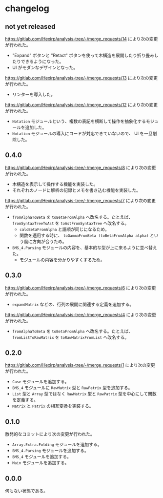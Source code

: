 # changelog

## not yet released

https://gitlab.com/Hexirp/analysis-tree/-/merge_requests/14 により次の変更が行われた。

* "Expand" ボタンと "Retact" ボタンを使って木構造を展開したり折り畳みしたりできるようになった。
* UI がモダンなデザインとなった。

https://gitlab.com/Hexirp/analysis-tree/-/merge_requests/13 により次の変更が行われた。

* リンターを導入した。

https://gitlab.com/Hexirp/analysis-tree/-/merge_requests/12 により次の変更が行われた。

* `Notation` モジュールという、複数の表記を横断して操作を抽象化するモジュールを追加した。
* `Notation` モジュールの導入にコードが対応できていないので、 UI を一旦削除した。

## 0.4.0

https://gitlab.com/Hexirp/analysis-tree/-/merge_requests/8 により次の変更が行われた。

* 木構造を表示して操作する機能を実装した。
* それぞれのノードに解析の記録とメモを書き込む機能を実装した。

https://gitlab.com/Hexirp/analysis-tree/-/merge_requests/7 により次の変更が行われた。

* `fromAlphaToBeta` を `toBetaFromAlpha` へ改名する。たとえば、 `fromSyntaxTreeToAst` を `toAstFromSyntaxTree` へ改名する。
  * `calcBetaFromAlpha` と語順が同じになるため。
  * 関数を適用する時に、 `toGammaFromBeta (toBetaFromAlpha alpha)` という風に方向が合うため。
* `BMS_4.Parsing` モジュールの内容を、基本的な型が上に来るように並べ替えた。
  * モジュールの内容を分かりやすくするため。

## 0.3.0

https://gitlab.com/Hexirp/analysis-tree/-/merge_requests/6 により次の変更が行われた。

* `expandMatrix` などの、行列の展開に関連する定義を追加する。

https://gitlab.com/Hexirp/analysis-tree/-/merge_requests/4 により次の変更が行われた。

* `fromAlphaToBeta` を `toBetaFromAlpha` へ改名する。たとえば、 `fromListToRawMatrix` を `toRawMatrixFromList` へ改名する。

## 0.2.0

https://gitlab.com/Hexirp/analysis-tree/-/merge_requests/1 により次の変更が行われた。

* `Case` モジュールを追加する。
* `BMS_4` モジュールに `RawMatrix` 型と `RawPatrix` 型を追加する。
* `List` 型と `Array` 型ではなく `RawMatrix` 型と `RawPatrix` 型を中心にして関数を定義する。
* `Matrix` と `Patrix` の相互変換を実装する。

## 0.1.0

散発的なコミットにより次の変更が行われた。

* `Array.Extra.Folding` モジュールを追加する。
* `BMS_4.Parsing` モジュールを追加する。
* `BMS_4` モジュールを追加する。
* `Main` モジュールを追加する。

## 0.0.0

何もない状態である。
